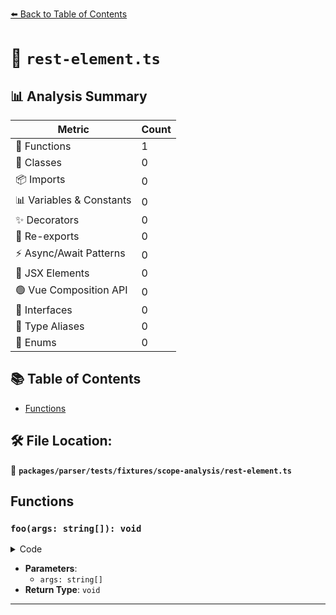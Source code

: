 [⬅️ Back to Table of Contents](../../../../../index.md)

# 📄 `rest-element.ts`

## 📊 Analysis Summary

| Metric | Count |
|--------|-------|
| 🔧 Functions | 1 |
| 🧱 Classes | 0 |
| 📦 Imports | 0 |
| 📊 Variables & Constants | 0 |
| ✨ Decorators | 0 |
| 🔄 Re-exports | 0 |
| ⚡ Async/Await Patterns | 0 |
| 💠 JSX Elements | 0 |
| 🟢 Vue Composition API | 0 |
| 📐 Interfaces | 0 |
| 📑 Type Aliases | 0 |
| 🎯 Enums | 0 |

## 📚 Table of Contents

- [Functions](#functions)

## 🛠️ File Location:
📂 **`packages/parser/tests/fixtures/scope-analysis/rest-element.ts`**

## Functions

### `foo(args: string[]): void`

<details><summary>Code</summary>

```ts
function foo(...args: string[]) {}
```
</details>

- **Parameters**:
  - `args: string[]`
- **Return Type**: `void`

---